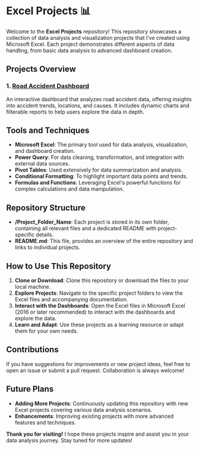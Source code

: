 # Excel Projects 📊

Welcome to the **Excel Projects** repository! This repository showcases a collection of data analysis and visualization projects that I’ve created using Microsoft Excel. Each project demonstrates different aspects of data handling, from basic data analysis to advanced dashboard creation.

## Projects Overview

### 1. [Road Accident Dashboard](./Road_Accident_Dashboard)
An interactive dashboard that analyzes road accident data, offering insights into accident trends, locations, and causes. It includes dynamic charts and filterable reports to help users explore the data in depth.

## Tools and Techniques
- **Microsoft Excel**: The primary tool used for data analysis, visualization, and dashboard creation.
- **Power Query**: For data cleaning, transformation, and integration with external data sources.
- **Pivot Tables**: Used extensively for data summarization and analysis.
- **Conditional Formatting**: To highlight important data points and trends.
- **Formulas and Functions**: Leveraging Excel's powerful functions for complex calculations and data manipulation.

## Repository Structure
- **/Project_Folder_Name**: Each project is stored in its own folder, containing all relevant files and a dedicated README with project-specific details.
- **README.md**: This file, provides an overview of the entire repository and links to individual projects.

## How to Use This Repository
1. **Clone or Download**: Clone this repository or download the files to your local machine.
2. **Explore Projects**: Navigate to the specific project folders to view the Excel files and accompanying documentation.
3. **Interact with the Dashboards**: Open the Excel files in Microsoft Excel (2016 or later recommended) to interact with the dashboards and explore the data.
4. **Learn and Adapt**: Use these projects as a learning resource or adapt them for your own needs.

## Contributions
If you have suggestions for improvements or new project ideas, feel free to open an issue or submit a pull request. Collaboration is always welcome!

## Future Plans
- **Adding More Projects**: Continuously updating this repository with new Excel projects covering various data analysis scenarios.
- **Enhancements**: Improving existing projects with more advanced features and techniques.

**Thank you for visiting!** I hope these projects inspire and assist you in your data analysis journey. Stay tuned for more updates!
